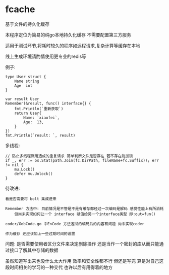 # fcache

基于文件的持久化缓存

本程序定位为简易的纯go本地持久化缓存 不需要配置第三方服务

适用于测试环节,将耗时较久的程序如远程请求,复杂计算等缓存在本地

线上生成环境请酌情使用更专业的redis等

例子:

    type User struct {
        Name string
        Age  int
    }

    var result User
	Remember(&result, func() interface{} {
		fmt.Println(`重新获取`)
		return User{
			Name: `xiaofei`,
			Age:  13,
		}
	})
	fmt.Println(`result: `, result)


多线程:

	// 防止多线程调用造成的重复请求 简单判断文件是否存在 若不存在则加锁
	if _, err := os.Stat(path.Join(fc.DirPath, fileName+fc.Suffix)); err != nil {
		mu.Lock()
		defer mu.Unlock()
	}

待改进:

    看是否需要将 bolt 集成进来

    Remember 方法中: 目前情况是不管是不是有缓存都经过一次编码是解码 感觉性能上有所消耗
        但尚未实现如何让一个 interface 赋值给另一个interface类型 即:out=fun() 

    coder/GobCode.go 中EnCode 方法返回的编码后的内容有问题 尚未实现coder

    作为缓存 还应该加上一些过期时间的设置

问题:
    是否需要使用者区分文件来决定删除操作 还是当作一个密封的库从而只能通过接口了解其中存储的数据

虽然知道写出来也没什么太大作用  效率和安全性都不行
但还是写完 算是对自己这段时间相关的学习的一种交代
也许以后有用得着的地方
